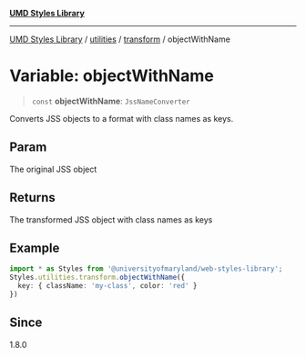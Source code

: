 [**UMD Styles Library**](../../../../README.md)

***

[UMD Styles Library](../../../../README.md) / [utilities](../../../README.md) / [transform](../README.md) / objectWithName

# Variable: objectWithName

> `const` **objectWithName**: `JssNameConverter`

Converts JSS objects to a format with class names as keys.

## Param

The original JSS object

## Returns

The transformed JSS object with class names as keys

## Example

```typescript
import * as Styles from '@universityofmaryland/web-styles-library';
Styles.utilities.transform.objectWithName({ 
  key: { className: 'my-class', color: 'red' } 
})
```

## Since

1.8.0
